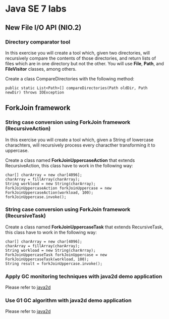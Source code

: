 # Java SE 7 labs

## New File I/O API (NIO.2) 
### Directory comparator tool

In this exercise you will create a tool which, given two directories, will recursively compare the contents of those directories, and return lists of files which are in one directory but not the other. You will use **File**, **Path**, and **FileVisitor** classes, among others.

Create a class CompareDirectories with the following method:

```
public static List<Path>[] compareDirectories(Path oldDir, Path newDir) throws IOException
```


## ForkJoin framework
### String case conversion using ForkJoin framework (RecursiveAction)

In this exercise you will create a tool which, given a String of lowercase charachters, will recursively process every characther transforming it to uppercase.


Create a class named **ForkJoinUppercaseAction** that extends RecursiveAction, this class have to work in the following way:

```
char[] charArray = new char[4096];
charArray = fillArray(charArray);
String workload = new String(charArray);
ForkJoinUppercaseAction forkJoinUppercase = new ForkJoinUppercaseAction(workload, 100);
forkJoinUppercase.invoke();
```


### String case conversion using ForkJoin framework (RecursiveTask)

Create a class named **ForkJoinUppercaseTask** that extends RecursiveTask, this class have to work in the following way:

```
char[] charArray = new char[4096];
charArray = fillArray(charArray);
String workload = new String(charArray);
ForkJoinUppercaseTask forkJoinUppercase = new ForkJoinUppercaseTask(workload, 100);
String result = forkJoinUppercase.invoke();
```
### Apply GC monitoring techniques with java2d demo application
Please refer to [java2d](java2d/README.md)

### Use G1 GC algorithm with java2d demo application
Please refer to [java2d](java2d/README.md)
